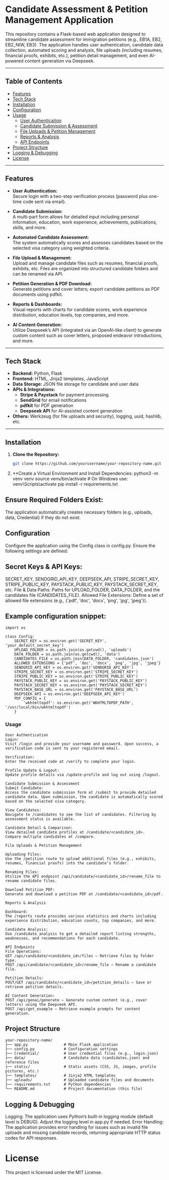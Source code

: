 # Candidate Assessment & Petition Management Application

This repository contains a Flask-based web application designed to streamline candidate assessment for immigration petitions (e.g., EB1A, EB2, EB2_NIW, EB3). The application handles user authentication, candidate data collection, automated scoring and analysis, file uploads (including resumes, financial proofs, exhibits, etc.), petition detail management, and even AI-powered content generation via Deepseek.

---

## Table of Contents

- [Features](#features)
- [Tech Stack](#tech-stack)
- [Installation](#installation)
- [Configuration](#configuration)
- [Usage](#usage)
  - [User Authentication](#user-authentication)
  - [Candidate Submission & Assessment](#candidate-submission--assessment)
  - [File Uploads & Petition Management](#file-uploads--petition-management)
  - [Reports & Analysis](#reports--analysis)
  - [API Endpoints](#api-endpoints)
- [Project Structure](#project-structure)
- [Logging & Debugging](#logging--debugging)
- [License](#license)

---

## Features

- **User Authentication:**  
  Secure login with a two-step verification process (password plus one-time code sent via email).

- **Candidate Submission:**  
  A multi-part form allows for detailed input including personal information, education, work experience, achievements, publications, skills, and more.

- **Automated Candidate Assessment:**  
  The system automatically scores and assesses candidates based on the selected visa category using weighted criteria.

- **File Upload & Management:**  
  Upload and manage candidate files such as resumes, financial proofs, exhibits, etc. Files are organized into structured candidate folders and can be renamed via API.

- **Petition Generation & PDF Download:**  
  Generate petitions and cover letters; export candidate petitions as PDF documents using pdfkit.

- **Reports & Dashboards:**  
  Visual reports with charts for candidate scores, work experience distribution, education levels, top companies, and more.

- **AI Content Generation:**  
  Utilize Deepseek’s API (integrated via an OpenAI-like client) to generate custom content such as cover letters, proposed endeavor introductions, and more.

---

## Tech Stack

- **Backend:** Python, Flask  
- **Frontend:** HTML, Jinja2 templates, JavaScript  
- **Data Storage:** JSON file storage for candidate and user data  
- **APIs & Integrations:**  
  - **Stripe & Paystack** for payment processing  
  - **SendGrid** for email notifications  
  - **pdfkit** for PDF generation  
  - **Deepseek API** for AI-assisted content generation  
- **Others:** Werkzeug (for file uploads and security), logging, uuid, hashlib, etc.

---

## Installation

1. **Clone the Repository:**

   ```bash
   git clone https://github.com/yourusername/your-repository-name.git

2. **Create a Virtual Environment and Install Dependencies:
      python3 -m venv venv
      source venv/bin/activate  # On Windows use: venv\Scripts\activate
      pip install -r requirements.txt

## Ensure Required Folders Exist:
The application automatically creates necessary folders (e.g., uploads, data, Credential) if they do not exist.

## Configuration

Configure the application using the Config class in config.py. Ensure the following settings are defined:

## Secret Keys & API Keys:
SECRET_KEY, SENDGRID_API_KEY, DEEPSEEK_API, STRIPE_SECRET_KEY, STRIPE_PUBLIC_KEY, PAYSTACK_PUBLIC_KEY, PAYSTACK_SECRET_KEY, etc.
File & Data Paths:
Paths for UPLOAD_FOLDER, DATA_FOLDER, and the candidates file (CANDIDATES_FILE).
Allowed File Extensions:
Define a set of allowed file extensions (e.g., {'pdf', 'doc', 'docx', 'png', 'jpg', 'jpeg'}).

## Example configuration snippet:

    import os
    
    class Config:
        SECRET_KEY = os.environ.get('SECRET_KEY', 'your_default_secret_key')
        UPLOAD_FOLDER = os.path.join(os.getcwd(), 'uploads')
        DATA_FOLDER = os.path.join(os.getcwd(), 'data')
        CANDIDATES_FILE = os.path.join(DATA_FOLDER, 'candidates.json')
        ALLOWED_EXTENSIONS = {'pdf', 'doc', 'docx', 'png', 'jpg', 'jpeg'}
        SENDGRID_API_KEY = os.environ.get('SENDGRID_API_KEY')
        STRIPE_SECRET_KEY = os.environ.get('STRIPE_SECRET_KEY')
        STRIPE_PUBLIC_KEY = os.environ.get('STRIPE_PUBLIC_KEY')
        PAYSTACK_PUBLIC_KEY = os.environ.get('PAYSTACK_PUBLIC_KEY')
        PAYSTACK_SECRET_KEY = os.environ.get('PAYSTACK_SECRET_KEY')
        PAYSTACK_BASE_URL = os.environ.get('PAYSTACK_BASE_URL')
        DEEPSEEK_API = os.environ.get('DEEPSEEK_API_KEY')
        PDF_CONFIG = {
            'wkhtmltopdf': os.environ.get('WKHTMLTOPDF_PATH', '/usr/local/bin/wkhtmltopdf')
        }
### Usage

    User Authentication
    Login:
    Visit /login and provide your username and password. Upon success, a verification code is sent to your registered email.
    
    Verification:
    Enter the received code at /verify to complete your login.
    
    Profile Update & Logout:
    Update profile details via /update-profile and log out using /logout.
    
    Candidate Submission & Assessment
    Submit Candidate:
    Access the candidate submission form at /submit to provide detailed candidate data. Upon submission, the candidate is automatically scored based on the selected visa category.
    
    View Candidates:
    Navigate to /candidates to see the list of candidates. Filtering by assessment status is available.
    
    Candidate Detail & Comparison:
    View detailed candidate profiles at /candidate/<candidate_id>.
    Compare multiple candidates at /compare.
    
    File Uploads & Petition Management
    
    Uploading Files:
    Use the /petition route to upload additional files (e.g., exhibits, resumes, financial proofs) into the candidate’s folder.
    
    Renaming Files:
    Utilize the API endpoint /api/candidate/<candidate_id>/rename_file to rename candidate files.
    
    Download Petition PDF:
    Generate and download a petition PDF at /candidate/<candidate_id>/pdf.
    
    Reports & Analysis
    
    Dashboard:
    The /reports route provides various statistics and charts including experience distribution, education counts, top companies, and more.
    
    Candidate Analysis:
    Use /candidate_analysis to get a detailed report listing strengths, weaknesses, and recommendations for each candidate.
    
    API Endpoints
    File Operations:
    GET /api/candidate/<candidate_id>/files – Retrieve files by folder type.
    POST /api/candidate/<candidate_id>/rename_file – Rename a candidate file.
    
    Petition Details:
    POST/GET /api/candidate/<candidate_id>/petition_details – Save or retrieve petition details.
    
    AI Content Generation:
    POST /api/genai/generate – Generate custom content (e.g., cover letters) using the Deepseek API.
    POST /api/get_example – Retrieve example prompts for content generation.


## Project Structure

    your-repository-name/
    ├── app.py                # Main Flask application
    ├── config.py             # Configuration settings
    ├── Credential/           # User credential files (e.g., login.json)
    ├── data/                 # Candidate data (candidates.json) and reference files
    ├── static/               # Static assets (CSS, JS, images, profile pictures, etc.)
    ├── templates/            # Jinja2 HTML templates
    ├── uploads/              # Uploaded candidate files and documents
    ├── requirements.txt      # Python dependencies
    └── README.md             # Project documentation (this file)

## Logging & Debugging

Logging:
The application uses Python’s built-in logging module (default level is DEBUG). Adjust the logging level in app.py if needed.
Error Handling:
The application provides error handling for issues such as invalid file uploads and missing candidate records, returning appropriate HTTP status codes for API responses.


# License

This project is licensed under the MIT License.
